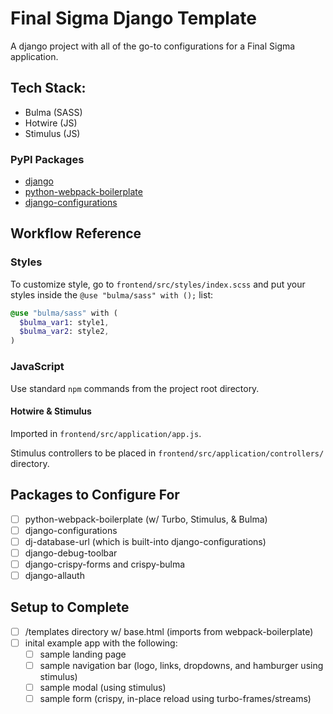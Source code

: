 # Final Sigma Django Template

A django project with all of the go-to configurations for a Final Sigma application.

## Tech Stack:

- Bulma (SASS)
- Hotwire (JS)
- Stimulus (JS)

### PyPI Packages

- [django](https://pypi.org/project/Django/)
- [python-webpack-boilerplate](https://pypi.org/project/python-webpack-boilerplate/)
- [django-configurations](https://pypi.org/project/django-configurations/)

## Workflow Reference

### Styles

To customize style, go to `frontend/src/styles/index.scss` and put your styles inside the `@use "bulma/sass" with ();` list:

```sass
@use "bulma/sass" with (
  $bulma_var1: style1,
  $bulma_var2: style2,
)
```

### JavaScript

Use standard `npm` commands from the project root directory.

#### Hotwire & Stimulus

Imported in `frontend/src/application/app.js`.

Stimulus controllers to be placed in `frontend/src/application/controllers/` directory.

## Packages to Configure For

- [ ] python-webpack-boilerplate (w/ Turbo, Stimulus, & Bulma)
- [ ] django-configurations
- [ ] dj-database-url (which is built-into django-configurations)
- [ ] django-debug-toolbar
- [ ] django-crispy-forms and crispy-bulma
- [ ] django-allauth

## Setup to Complete

- [ ] /templates directory w/ base.html (imports from webpack-boilerplate)
- [ ] inital example app with the following:
  - [ ] sample landing page
  - [ ] sample navigation bar (logo, links, dropdowns, and hamburger using stimulus)
  - [ ] sample modal (using stimulus)
  - [ ] sample form (crispy, in-place reload using turbo-frames/streams)